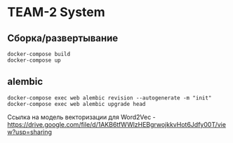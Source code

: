 # TEAM-2 System

## Сборка/развертывание
```
docker-compose build
docker-compose up
```
## alembic
```
docker-compose exec web alembic revision --autogenerate -m "init"
docker-compose exec web alembic upgrade head  
```

Ссылка на модель векторизации для Word2Vec - https://drive.google.com/file/d/1AKB6tfWWlzHEBgrwojkkvHot6Jdfy00T/view?usp=sharing
